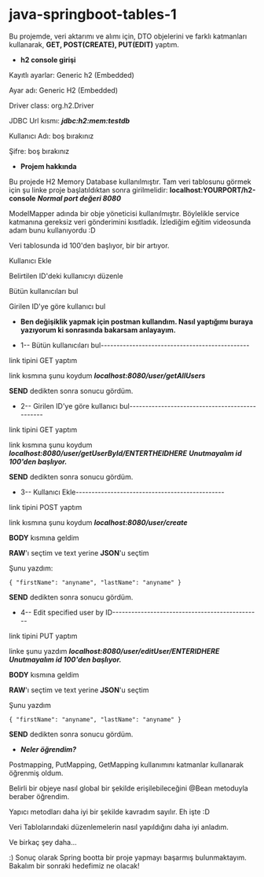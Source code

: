 # java-springboot-tables-1
Bu projemde, veri aktarımı ve alımı için, DTO objelerini ve farklı katmanları kullanarak,  **GET, POST(CREATE), PUT(EDIT)** yaptım. 

- **h2 console girişi**

Kayıtlı ayarlar: Generic h2 (Embedded)

Ayar adı: Generic H2 (Embedded)

Driver class: org.h2.Driver

JDBC Url kısmı: ***jdbc:h2:mem:testdb***

Kullanıcı Adı: boş bırakınız

Şifre: boş bırakınız

- **Projem hakkında**

Bu projede H2 Memory Database kullanılmıştır. Tam veri tablosunu görmek için şu linke proje başlatıldıktan sonra girilmelidir:  **localhost:YOURPORT/h2-console** ***Normal port değeri 8080***

ModelMapper adında bir obje yöneticisi kullanılmıştır. Böylelikle service katmanına gereksiz veri gönderimini kısıtladık. İzlediğim eğitim videosunda adam bunu kullanıyordu :D

Veri tablosunda id 100'den başlıyor, bir bir artıyor.

Kullanıcı Ekle

Belirtilen ID'deki kullanıcıyı düzenle

Bütün kullanıcıları bul

Girilen ID'ye göre kullanıcı bul



- **Ben değişiklik yapmak için postman kullandım. Nasıl yaptığımı buraya yazıyorum ki sonrasında bakarsam anlayayım.**






- 1-- Bütün kullanıcıları bul-----------------------------------------------

link tipini GET yaptım

link kısmına şunu koydum ***localhost:8080/user/getAllUsers***

**SEND** dedikten sonra sonucu gördüm.









- 2-- Girilen ID'ye göre kullanıcı bul-----------------------------------------------

link tipini GET yaptım

link kısmına şunu koydum ***localhost:8080/user/getUserById/ENTERTHEIDHERE*** ***Unutmayalım id 100'den başlıyor.***

**SEND** dedikten sonra sonucu gördüm.






- 3-- Kullanıcı Ekle-----------------------------------------------

link tipini POST yaptım

link kısmına şunu koydum ***localhost:8080/user/create***

 **BODY** kısmına geldim

**RAW**'ı seçtim ve text yerine **JSON**'u seçtim 

Şunu yazdım:

`
{
    "firstName": "anyname",
    "lastName": "anyname"
}
`

**SEND** dedikten sonra sonucu gördüm.










- 4-- Edit specified user by ID-----------------------------------------------

link tipini PUT yaptım

linke şunu yazdım ***localhost:8080/user/editUser/ENTERIDHERE*** ***Unutmayalım id 100'den başlıyor.***

**BODY** kısmına geldim

**RAW**'ı seçtim ve text yerine **JSON**'u seçtim 

Şunu yazdım

`
{
    "firstName": "anyname",
    "lastName": "anyname"
}
`

**SEND** dedikten sonra sonucu gördüm.






- ***Neler öğrendim?***

Postmapping, PutMapping, GetMapping kullanımını katmanlar kullanarak öğrenmiş oldum.

Belirli bir objeye nasıl global bir şekilde erişilebileceğini @Bean metoduyla beraber öğrendim.

Yapıcı metodları daha iyi bir şekilde kavradım sayılır. Eh işte :D

Veri Tablolarındaki düzenlemelerin nasıl yapıldığını daha iyi anladım.

Ve birkaç şey daha...

:) Sonuç olarak Spring bootta bir proje yapmayı başarmış bulunmaktayım. Bakalım bir sonraki hedefimiz ne olacak!
